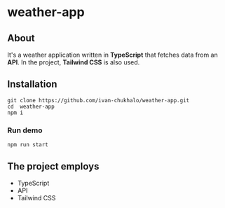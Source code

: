 # weather-app

## About
It's a weather application written in **TypeScript** that fetches data from an **API**. In the project, **Tailwind CSS** is also used.

## Installation
`git clone https://github.com/ivan-chukhalo/weather-app.git`<br>
`cd  weather-app`<br>
`npm i`

### Run demo
`npm run start`

## The project employs
- TypeScript
- API
- Tailwind CSS
